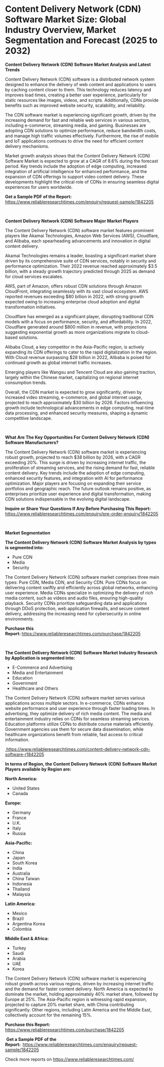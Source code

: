 <p><h1>Content Delivery Network (CDN) Software Market Size: Global Industry Overview, Market Segmentation and Forecast (2025 to 2032)</h1></p><p><strong>Content Delivery Network (CDN) Software Market Analysis and Latest Trends</strong></p>
<p><p>Content Delivery Network (CDN) software is a distributed network system designed to enhance the delivery of web content and applications to users by caching content closer to them. This technology reduces latency and improves load times, creating a better user experience, particularly for static resources like images, videos, and scripts. Additionally, CDNs provide benefits such as improved website security, scalability, and reliability.</p><p>The CDN software market is experiencing significant growth, driven by the increasing demand for fast and reliable web services in various sectors, including e-commerce, streaming media, and gaming. Businesses are adopting CDN solutions to optimize performance, reduce bandwidth costs, and manage high traffic volumes effectively. Furthermore, the rise of mobile and IoT applications continues to drive the need for efficient content delivery mechanisms.</p><p>Market growth analysis shows that the Content Delivery Network (CDN) Software Market is expected to grow at a CAGR of 8.6% during the forecast period. Key trends include the adoption of edge computing, increased integration of artificial intelligence for enhanced performance, and the expansion of CDN offerings to support video content delivery. These developments highlight the critical role of CDNs in ensuring seamless digital experiences for users worldwide.</p></p>
<p><strong>Get a Sample PDF of the Report:&nbsp;</strong> <a href="https://www.reliableresearchtimes.com/enquiry/request-sample/1842205?utm_campaign=3028&utm_medium=2&utm_source=Github&utm_content=ia&utm_term=26032025&utm_id=content-delivery-network-cdn-software">https://www.reliableresearchtimes.com/enquiry/request-sample/1842205</a></p>
<p>&nbsp;</p>
<p><strong>Content Delivery Network (CDN) Software Major Market Players</strong></p>
<p><p>The Content Delivery Network (CDN) software market features prominent players like Akamai Technologies, Amazon Web Services (AWS), Cloudflare, and Alibaba, each spearheading advancements and innovation in digital content delivery.</p><p>Akamai Technologies remains a leader, boasting a significant market share driven by its comprehensive suite of CDN services, notably in security and performance optimization. Their 2022 revenue reached approximately $3.5 billion, with a steady growth trajectory predicted through 2025 as demand for cloud services escalates.</p><p>AWS, part of Amazon, offers robust CDN solutions through Amazon CloudFront, integrating seamlessly with its vast cloud ecosystem. AWS reported revenues exceeding $80 billion in 2022, with strong growth expected owing to increasing enterprise cloud adoption and digital transformation initiatives.</p><p>Cloudflare has emerged as a significant player, disrupting traditional CDN models with a focus on performance, security, and affordability. In 2022, Cloudflare generated around $800 million in revenue, with projections suggesting exponential growth as more organizations migrate to cloud-based solutions.</p><p>Alibaba Cloud, a key competitor in the Asia-Pacific region, is actively expanding its CDN offerings to cater to the rapid digitalization in the region. With Cloud revenue surpassing $28 billion in 2022, Alibaba is poised for continued growth as global internet traffic increases.</p><p>Emerging players like Wangsu and Tencent Cloud are also gaining traction, largely within the Chinese market, capitalizing on regional internet consumption trends. </p><p>Overall, the CDN market is expected to grow significantly, driven by increased video streaming, e-commerce, and global internet usage, projected to reach approximately $30 billion by 2026. Factors influencing growth include technological advancements in edge computing, real-time data processing, and enhanced security measures, shaping a dynamic competitive landscape.</p></p>
<p>&nbsp;</p>
<p><strong>What Are The Key Opportunities For Content Delivery Network (CDN) Software Manufacturers?</strong></p>
<p><p>The Content Delivery Network (CDN) software market is experiencing robust growth, projected to reach $38 billion by 2026, with a CAGR exceeding 20%. This surge is driven by increasing internet traffic, the proliferation of streaming services, and the rising demand for fast, reliable content delivery. Key trends include the adoption of edge computing, enhanced security features, and integration with AI for performance optimization. Major players are focusing on expanding their service portfolios and geographic reach. The future outlook remains positive, as enterprises prioritize user experience and digital transformation, making CDN solutions indispensable in the evolving digital landscape.</p></p>
<p><strong>Inquire or Share Your Questions If Any Before Purchasing This Report:</strong> <a href="https://www.reliableresearchtimes.com/enquiry/pre-order-enquiry/1842205?utm_campaign=3028&utm_medium=2&utm_source=Github&utm_content=ia&utm_term=26032025&utm_id=content-delivery-network-cdn-software">https://www.reliableresearchtimes.com/enquiry/pre-order-enquiry/1842205</a></p>
<p>&nbsp;</p>
<p><strong>Market Segmentation</strong></p>
<p><strong>The Content Delivery Network (CDN) Software Market Analysis by types is segmented into:</strong></p>
<p><ul><li>Pure CDN</li><li>Media</li><li>Security</li></ul></p>
<p><p>The Content Delivery Network (CDN) software market comprises three main types: Pure CDN, Media CDN, and Security CDN. Pure CDNs focus on delivering content swiftly and efficiently across global networks, enhancing user experience. Media CDNs specialize in optimizing the delivery of rich media content, such as videos and audio files, ensuring high-quality playback. Security CDNs prioritize safeguarding data and applications through DDoS protection, web application firewalls, and secure content delivery, addressing the increasing need for cybersecurity in online environments.</p></p>
<p><strong>Purchase this Report:&nbsp;</strong><a href="https://www.reliableresearchtimes.com/purchase/1842205?utm_campaign=3028&utm_medium=2&utm_source=Github&utm_content=ia&utm_term=26032025&utm_id=content-delivery-network-cdn-software">https://www.reliableresearchtimes.com/purchase/1842205</a></p>
<p>&nbsp;</p>
<p><strong>The Content Delivery Network (CDN) Software Market Industry Research by Application is segmented into:</strong></p>
<p><ul><li>E-Commerce and Advertising</li><li>Media and Entertainment</li><li>Education</li><li>Government</li><li>Healthcare and Others</li></ul></p>
<p><p>The Content Delivery Network (CDN) software market serves various applications across multiple sectors. In e-commerce, CDNs enhance website performance and user experience through faster loading times. In advertising, they optimize delivery of rich media content. The media and entertainment industry relies on CDNs for seamless streaming services. Education platforms utilize CDNs to distribute course materials efficiently. Government agencies use them for secure data dissemination, while healthcare organizations benefit from reliable, fast access to critical information.</p></p>
<p><a href="https://www.reliableresearchtimes.com/content-delivery-network-cdn-software-r1842205?utm_campaign=3028&utm_medium=2&utm_source=Github&utm_content=ia&utm_term=26032025&utm_id=content-delivery-network-cdn-software">&nbsp;https://www.reliableresearchtimes.com/content-delivery-network-cdn-software-r1842205</a></p>
<p><strong>In terms of Region, the Content Delivery Network (CDN) Software Market Players available by Region are:</strong></p>
<p>
    <p> <strong> North America: </strong>
        <ul>
            <li>United States</li>
            <li>Canada</li>
        </ul>
        </p> 
    <p> <strong> Europe: </strong>
        <ul>
            <li>Germany</li>
            <li>France</li>
            <li>U.K.</li>
            <li>Italy</li>
            <li>Russia</li>
        </ul>
        </p> 
    <p> <strong> Asia-Pacific: </strong>
        <ul>
            <li>China</li>
            <li>Japan</li>
            <li>South Korea</li>
            <li>India</li>
            <li>Australia</li>
            <li>China Taiwan</li>
            <li>Indonesia</li>
            <li>Thailand</li>
            <li>Malaysia</li>
        </ul>
        </p> 
    <p> <strong> Latin America: </strong>
        <ul>
            <li>Mexico</li>
            <li>Brazil</li>
            <li>Argentina Korea</li>
            <li>Colombia</li>
        </ul>
        </p> 
    <p> <strong> Middle East & Africa: </strong>
        <ul>
            <li>Turkey</li>
            <li>Saudi</li>
            <li>Arabia</li>
            <li>UAE</li>
            <li>Korea</li>
        </ul>
    </p>
    </p>
<p><p>The Content Delivery Network (CDN) software market is experiencing robust growth across various regions, driven by increasing internet traffic and the demand for faster content delivery. North America is expected to dominate the market, holding approximately 40% market share, followed by Europe at 25%. The Asia-Pacific region is witnessing rapid expansion, projected to capture 20% market share, with China contributing significantly. Other regions, including Latin America and the Middle East, collectively account for the remaining 15%.</p></p>
<p><strong>Purchase this Report: </strong><a href="https://www.reliableresearchtimes.com/purchase/1842205?utm_campaign=3028&utm_medium=2&utm_source=Github&utm_content=ia&utm_term=26032025&utm_id=content-delivery-network-cdn-software">https://www.reliableresearchtimes.com/purchase/1842205</a></p>
<p>&nbsp;<strong>Get a Sample PDF of the Report:&nbsp;&nbsp;</strong><a href="https://www.reliableresearchtimes.com/enquiry/request-sample/1842205?utm_campaign=3028&utm_medium=2&utm_source=Github&utm_content=ia&utm_term=26032025&utm_id=content-delivery-network-cdn-software">https://www.reliableresearchtimes.com/enquiry/request-sample/1842205</a></p>
<p><strong></strong></p>
<p>Check more reports on <a href="https://www.reliableresearchtimes.com/?utm_campaign=3028&utm_medium=2&utm_source=Github&utm_content=ia&utm_term=26032025&utm_id=content-delivery-network-cdn-software">https://www.reliableresearchtimes.com/</a></p>